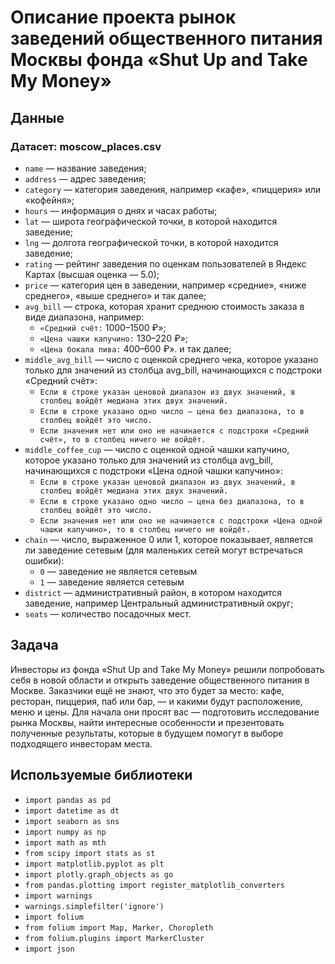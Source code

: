 # Описание проекта рынок заведений общественного питания Москвы фонда «Shut Up and Take My Money»

## Данные
### Датасет: moscow_places.csv
- `name` — название заведения;
- `address` — адрес заведения;
- `category` — категория заведения, например «кафе», «пиццерия» или «кофейня»;
- `hours` — информация о днях и часах работы;
- `lat` — широта географической точки, в которой находится заведение;
- `lng` — долгота географической точки, в которой находится заведение;
- `rating` — рейтинг заведения по оценкам пользователей в Яндекс Картах (высшая оценка — 5.0);
- `price` — категория цен в заведении, например «средние», «ниже среднего», «выше среднего» и так далее;
- `avg_bill` — строка, которая хранит среднюю стоимость заказа в виде диапазона, например:
   - `«Средний счёт:` 1000–1500 ₽»;
   - `«Цена чашки капучино:` 130–220 ₽»;
   - `«Цена бокала пива:` 400–600 ₽». и так далее;
- `middle_avg_bill` — число с оценкой среднего чека, которое указано только для значений из столбца avg_bill, начинающихся с подстроки «Средний счёт»:
   - `Если в строке указан ценовой диапазон из двух значений, в столбец войдёт медиана этих двух значений.`
   - `Если в строке указано одно число — цена без диапазона, то в столбец войдёт это число.`
   - `Если значения нет или оно не начинается с подстроки «Средний счёт», то в столбец ничего не войдёт.`
- `middle_coffee_cup` — число с оценкой одной чашки капучино, которое указано только для значений из столбца avg_bill, начинающихся с подстроки «Цена одной чашки капучино»:
   - `Если в строке указан ценовой диапазон из двух значений, в столбец войдёт медиана этих двух значений.`
   - `Если в строке указано одно число — цена без диапазона, то в столбец войдёт это число.`
   - `Если значения нет или оно не начинается с подстроки «Цена одной чашки капучино», то в столбец ничего не войдёт.`
- `chain` — число, выраженное 0 или 1, которое показывает, является ли заведение сетевым (для маленьких сетей могут встречаться ошибки):
   - `0` — заведение не является сетевым
   - `1` — заведение является сетевым
- `district` — административный район, в котором находится заведение, например Центральный административный округ;
- `seats` — количество посадочных мест.


## Задача
Инвесторы из фонда «Shut Up and Take My Money» решили попробовать себя в новой области и открыть заведение общественного питания в Москве. Заказчики ещё не знают, что это будет за место: кафе, ресторан, пиццерия, паб или бар, — и какими будут расположение, меню и цены.
Для начала они просят вас — подготовить исследование рынка Москвы, найти интересные особенности и презентовать полученные результаты, которые в будущем помогут в выборе подходящего инвесторам места.

## Используемые библиотеки
- `import pandas as pd`
- `import datetime as dt`
- `import seaborn as sns`
- `import numpy as np`
- `import math as mth`
- `from scipy import stats as st`
- `import matplotlib.pyplot as plt`
- `import plotly.graph_objects as go`
- `from pandas.plotting import register_matplotlib_converters`
- `import warnings`
- `warnings.simplefilter('ignore')`
- `import folium`
- `from folium import Map, Marker, Choropleth`
- `from folium.plugins import MarkerCluster`
- `import json`
